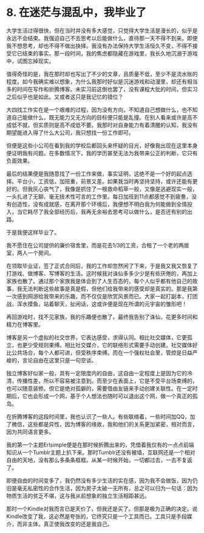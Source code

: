 # 8. 在迷茫与混乱中，我毕业了

大学生活过得很快，但在当时并没有多大感觉，只觉得大学生活是漫长的，似乎是永远不会结束。我强迫自己不去思考以后能做什么，直待那一天不得不到来。即便我不想思考，却也不得不做出抉择。我没有办法保持大学生活恒久不变，不得不接受它已结束的事实。那一段时间，我的焦虑都隐藏在游戏里，我长久地沉溺于游戏中，试图忘掉现实。

值得奇怪的是，我在那时却也写出了不少的文章，且质量不低，至少不是流水账的程度。如今我确实难以想象，为什么我那时好似是沉迷游戏和动漫里，却还有相当多的时间在写作和折腾博客。未实习前这倒也罢了，没有课程大批的时间，但实习之后似乎也是如此。又或者这只是我记忆的错位？

大四找工作实在是一个艰难的过程，因为没有方向，不知道自己想做什么，也不知道自己能做什么，既无能力又无方向的目标便只能是乱撞。在别人看来或许是高不成低不就，但实质则是高不成低不要。我那时对自身能力有着清醒的认知，我没有期望能进入得了什么大公司，我只想找一份工作即可。

但便是这些小公司在看到我的学校后都回头来怀疑的目光，好像我出现在这里本身便证明我有问题。在多数情况下，我的学历甚至无法为我带来公正的判断，它只有负面效果。

最后的结果便是我随意找了一份工作来做，事实证明，这绝不是一个好的起点选择。平台小，工资低，加班重，前景又差。如果我当时再坚持坚持，或许还能有更好的。但我灰心丧气了，我像是抓住了一根救命稻草一般，又像是逃避现实一般，一头扎进了无聊、毫无技术性可言的工作里。每日加班到11点都感觉不到疲惫，没有创造性，没有成就感，在离开那个环境后，我便想不明白我为何能做到全情投入，当它耗尽了我全部经历后，我再无余裕去思考可以做什么，是否还有别的出路。

于是我便这样毕业了。

我不愿住在公司提供的廉价宿舍里，而是花去1/3的工资，合租了一个老的两居室，两人一个房间。

在领取毕业证，签了正式合同后，我的工作却忽然闲了下来，于是我又我又恢复了打游戏、做博客、写博客的生活。这时候我对诛仙多多少少是有些厌倦的，再加上家族也散了。通过那个家族我是体会到了人生百态的，每个人似乎都有他自己的故事，我无法判断这些故事是真是假，但他们给我带来的感受却是真实的。那是我第一次感到网游给我带来的乐趣，而不仅仅是欣赏风景而已。大家一起打副本，打团战，浑水摸鱼，站着聊天，扯闲话，这或许便是现在所谓的元宇宙的雏形吧！

再回游戏时，找不见家族，我的乐趣便也散了。最终我告别了诛仙，花更多时间和精力在博客里。

博客是另一个虚拟的社交世界，它表达感受，求得认同。相比社交媒体，它更孤立，也更少受规则束缚。相比社交媒介，它的联络形式需要手动创建。社交媒体好比公共场合，每个人都可进，但受秩序束缚。而在一个强权社会里，管控是日益严峻的，言论自由在这里只是一句空谈。

独立博客好似家一般，具有一定限度内的自由，这自由一定程度上是因为它的冷清，传播性差，所以不容易被注意到。而至少在表面上，它是不受平台场束缚的，也可以随意装修。但它是绝对孤僻的，需要借由友链来手动创建关联性。在一定时期后，它也会形成一个网，基于个人想法也随时可以退出这个网，做一个真正的孤岛。

在折腾博客的这段时间里，我也认识了一些人。有些联络着，一些时间加QQ，加了微信，这些都是异性，因为博客的缘故，我和他们的关系更加紧密，相对而言，因为共同语言更多。

我的第一个主题Erlsimple便是在那时候折腾出来的，凭借着我仅有的一点点前端知识从一个Tumblr主题上扒下来。那时Tumblr还没有被墙，互联网还是一个相对自由的天地，没有那么多条条框框。从某一时候开始，一切都过去，一去不复返了。

即便自由的时间变多了，我仍然没有多少生活的实在感，因为我不会做饭，因为仍旧是毫无私密性的合作生活，因为房子太破一无所有，总之可以归为一句话：因为物质生活的贫乏不堪，这与我从前想象的独立生活相距甚远。

那时一个Kindle对我而言已是天价了，但我还是买了。但那是极为正确的决定。说Kindle改变了我，这必然是夸张的，它终究只是一个工具而已。工具只是手段媒介，而非主体。真正使我改变的还是我自己。
